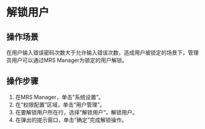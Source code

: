 # 解锁用户<a name="ZH-CN_TOPIC_0139052704"></a>

## 操作场景<a name="zh-cn_topic_0050661072_zh-cn_topic_0043021169_section6534694915243"></a>

在用户输入错误密码次数大于允许输入错误次数，造成用户被锁定的场景下，管理员用户可以通过MRS Manager为锁定的用户解锁。

## 操作步骤<a name="zh-cn_topic_0050661072_zh-cn_topic_0043021169_section42955011152434"></a>

1.  在MRS Manager，单击“系统设置”。
2.  在“权限配置”区域，单击“用户管理”。
3.  在要解锁用户所在行，选择“解锁用户“，解锁用户。
4.  在弹出的提示窗口，单击“确定”完成解锁操作。

